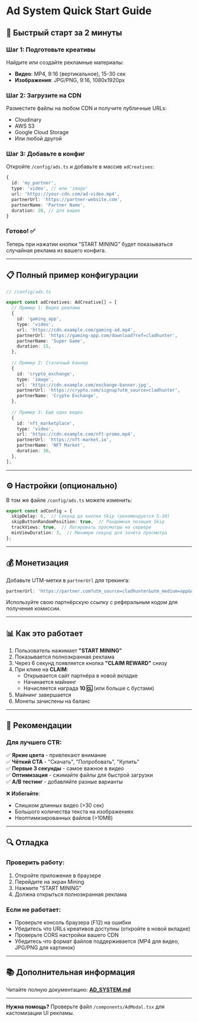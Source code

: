 # Ad System Quick Start Guide

## 🚀 Быстрый старт за 2 минуты

### Шаг 1: Подготовьте креативы

Найдите или создайте рекламные материалы:
- **Видео**: MP4, 9:16 (вертикальное), 15-30 сек
- **Изображения**: JPG/PNG, 9:16, 1080x1920px

### Шаг 2: Загрузите на CDN

Разместите файлы на любом CDN и получите публичные URLs:
- Cloudinary
- AWS S3
- Google Cloud Storage
- Или любой другой

### Шаг 3: Добавьте в конфиг

Откройте `/config/ads.ts` и добавьте в массив `adCreatives`:

```typescript
{
  id: 'my_partner',
  type: 'video', // или 'image'
  url: 'https://your-cdn.com/ad-video.mp4',
  partnerUrl: 'https://partner-website.com',
  partnerName: 'Partner Name',
  duration: 20, // для видео
}
```

### Готово! ✅

Теперь при нажатии кнопки "START MINING" будет показываться случайная реклама из вашего конфига.

---

## 📋 Полный пример конфигурации

```typescript
// /config/ads.ts

export const adCreatives: AdCreative[] = [
  // Пример 1: Видео реклама
  {
    id: 'gaming_app',
    type: 'video',
    url: 'https://cdn.example.com/gaming-ad.mp4',
    partnerUrl: 'https://gaming-app.com/download?ref=cladhunter',
    partnerName: 'Super Game',
    duration: 15,
  },
  
  // Пример 2: Статичный баннер
  {
    id: 'crypto_exchange',
    type: 'image',
    url: 'https://cdn.example.com/exchange-banner.jpg',
    partnerUrl: 'https://crypto.com/signup?utm_source=cladhunter',
    partnerName: 'Crypto Exchange',
  },
  
  // Пример 3: Ещё одно видео
  {
    id: 'nft_marketplace',
    type: 'video',
    url: 'https://cdn.example.com/nft-promo.mp4',
    partnerUrl: 'https://nft-market.io',
    partnerName: 'NFT Market',
    duration: 30,
  },
];
```

---

## ⚙️ Настройки (опционально)

В том же файле `/config/ads.ts` можете изменить:

```typescript
export const adConfig = {
  skipDelay: 6,  // Секунд до кнопки Skip (рекомендуется 5-10)
  skipButtonRandomPosition: true,  // Рандомная позиция Skip
  trackViews: true,  // Логировать просмотры на сервере
  minViewDuration: 3,  // Минимум секунд для зачёта просмотра
};
```

---

## 💰 Монетизация

Добавьте UTM-метки в `partnerUrl` для трекинга:

```typescript
partnerUrl: 'https://partner.com?utm_source=cladhunter&utm_medium=app&utm_campaign=mining_ads'
```

Используйте свою партнёрскую ссылку с реферальным кодом для получения комиссии.

---

## 📊 Как это работает

1. Пользователь нажимает **"START MINING"**
2. Показывается полноэкранная реклама
3. Через 6 секунд появляется кнопка **"CLAIM REWARD"** снизу
4. При клике на **CLAIM**:
   - Открывается сайт партнёра в новой вкладке
   - Начинается майнинг
   - Начисляется награда **10 🆑** (или больше с бустами)
5. Майнинг завершается
6. Монеты зачислены на баланс

---

## 🎯 Рекомендации

### Для лучшего CTR:

✅ **Яркие цвета** - привлекают внимание  
✅ **Чёткий CTA** - "Скачать", "Попробовать", "Купить"  
✅ **Первые 3 секунды** - самое важное в видео  
✅ **Оптимизация** - сжимайте файлы для быстрой загрузки  
✅ **A/B тестинг** - добавляйте разные варианты  

❌ **Избегайте**:
- Слишком длинных видео (>30 сек)
- Большого количества текста на изображениях
- Неоптимизированных файлов (>10MB)

---

## 🔍 Отладка

### Проверить работу:

1. Откройте приложение в браузере
2. Перейдите на экран Mining
3. Нажмите "START MINING"
4. Должна открыться полноэкранная реклама

### Если не работает:

- Проверьте консоль браузера (F12) на ошибки
- Убедитесь что URLs креативов доступны (откройте в новой вкладке)
- Проверьте CORS настройки вашего CDN
- Убедитесь что формат файлов поддерживается (MP4 для видео, JPG/PNG для картинок)

---

## 📚 Дополнительная информация

Читайте полную документацию: **[AD_SYSTEM.md](./AD_SYSTEM.md)**

---

**Нужна помощь?** Проверьте файл `/components/AdModal.tsx` для кастомизации UI рекламы.
